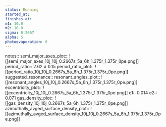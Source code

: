```yaml
---
status: Running
started_at:
finishes_at:
m1: 10.0
m2: 10.0
sigma: 0.2667
alpha: 5
photoevaporation: 0
---
```


notes::
semi_major_axes_plot:: ![[semi_major_axes_10j_10j_0.2667s_5a_6h_1.375r_1.375r_0pe.png]]
period_ratio:: 2.62 ± 0.15
period_ratio_plot:: ![[period_ratio_10j_10j_0.2667s_5a_6h_1.375r_1.375r_0pe.png]]
suggested_resonance:: 
resonant_angles_plot:: ![[resonant_angles_10j_10j_0.2667s_5a_6h_1.375r_1.375r_0pe.png]]
eccentricity_plot:: ![[eccentricity_10j_10j_0.2667s_5a_6h_1.375r_1.375r_0pe.png]]
e1:: 0.014
e2:: 0.071
gas_density_plot:: ![[gas_density_10j_10j_0.2667s_5a_6h_1.375r_1.375r_0pe.png]]
azimuthally_avged_surface_density_plot:: ![[azimuthally_avged_surface_density_10j_10j_0.2667s_5a_6h_1.375r_1.375r_0pe.png]]
